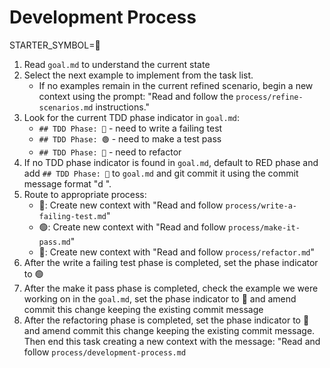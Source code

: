 # Development Process

STARTER_SYMBOL=🔄

1. Read `goal.md` to understand the current state
2. Select the next example to implement from the task list.
    - If no examples remain in the current refined scenario, begin a new context using the prompt: "Read and follow the `process/refine-scenarios.md` instructions."
3. Look for the current TDD phase indicator in `goal.md`:
   - `## TDD Phase: 🔴` - need to write a failing test
   - `## TDD Phase: 🟢` - need to make a test pass
   - `## TDD Phase: 🧹` - need to refactor
4. If no TDD phase indicator is found in `goal.md`, default to RED phase and add `## TDD Phase: 🔴` to `goal.md` and git commit it using the commit message format "d <message>".
5. Route to appropriate process:
   - 🔴: Create new context with "Read and follow `process/write-a-failing-test.md`"
   - 🟢: Create new context with "Read and follow `process/make-it-pass.md`"
   - 🧹: Create new context with "Read and follow `process/refactor.md`"
6. After the write a failing test phase is completed, set the phase indicator to 🟢 
7. After the make it pass phase is completed, check the example we were working on in the `goal.md`, set the phase indicator to 🧹 and amend commit this change keeping the existing commit message
8. After the refactoring phase is completed, set the phase indicator to 🔴 and amend commit this change keeping the existing commit message. Then end this task creating a new context with the message: "Read and follow `process/development-process.md`
